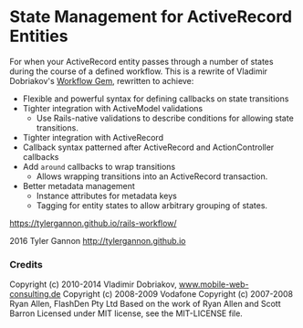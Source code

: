 # State Management for ActiveRecord Entities

For when your ActiveRecord entity passes through a number of states during the course of
a defined workflow.  This is a rewrite of Vladimir Dobriakov's [Workflow Gem](https://github.com/geekq/workflow),
rewritten to achieve:

* Flexible and powerful syntax for defining callbacks on state transitions
* Tighter integration with ActiveModel validations
  * Use Rails-native validations to describe conditions for allowing state transitions.
* Tighter integration with ActiveRecord
* Callback syntax patterned after ActiveRecord and ActionController callbacks
* Add `around` callbacks to wrap transitions
  * Allows wrapping transitions into an ActiveRecord transaction.
* Better metadata management
  * Instance attributes for metadata keys
  * Tagging for entity states to allow arbitrary grouping of states.

https://tylergannon.github.io/rails-workflow/

2016 Tyler Gannon http://tylergannon.github.io


### Credits

Copyright (c) 2010-2014 Vladimir Dobriakov, www.mobile-web-consulting.de
Copyright (c) 2008-2009 Vodafone
Copyright (c) 2007-2008 Ryan Allen, FlashDen Pty Ltd
Based on the work of Ryan Allen and Scott Barron
Licensed under MIT license, see the MIT-LICENSE file.

